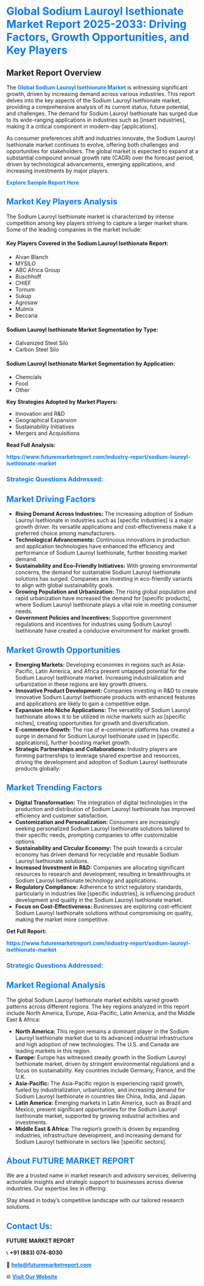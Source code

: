 <h1 style="color: #007BFF;">Global Sodium Lauroyl Isethionate Market Report 2025-2033: Driving Factors, Growth Opportunities, and Key Players</h1>

<section id="overview">
<h2>Market Report Overview</h2>
<p>The <a href="https://www.futuremarketreport.com/industry-report/sodium-lauroyl-isethionate-market" style="color: #007BFF; text-decoration: none;"><strong>Global Sodium Lauroyl Isethionate Market</strong></a> is witnessing significant growth, driven by increasing demand across various industries. This report delves into the key aspects of the Sodium Lauroyl Isethionate market, providing a comprehensive analysis of its current status, future potential, and challenges. The demand for Sodium Lauroyl Isethionate has surged due to its wide-ranging applications in industries such as [insert industries], making it a critical component in modern-day [applications].</p>
<p>As consumer preferences shift and industries innovate, the Sodium Lauroyl Isethionate market continues to evolve, offering both challenges and opportunities for stakeholders. The global market is expected to expand at a substantial compound annual growth rate (CAGR) over the forecast period, driven by technological advancements, emerging applications, and increasing investments by major players.</p>
</section>

<section id="overview">
<p><a href="https://www.futuremarketreport.com/request-sample/reportId=33903" style="color: #007BFF; text-decoration: none;"><strong>Explore Sample Report Here</strong></a></p>
</section>

<section id="key-players">
<h2 style="color: #007BFF;">Market Key Players Analysis</h2>
<p>The Sodium Lauroyl Isethionate market is characterized by intense competition among key players striving to capture a larger market share. Some of the leading companies in the market include:</p>
<h4>Key Players Covered in the Sodium Lauroyl Isethionate Report:</h4>
<ul><li>Alvan Blanch</li><li>MYSILO</li><li>ABC Africa Group</li><li>Buschhoff</li><li>CHIEF</li><li>Tornum</li><li>Sukup</li><li>Agrosaw</li><li>Mulmix</li><li>Beccaria</li></ul>
<h4>Sodium Lauroyl Isethionate Market Segmentation by Type:</h4>
<ul><li>Galvanized Steel Silo</li><li>Carbon Steel Silo</li></ul>

<h4>Sodium Lauroyl Isethionate Market Segmentation by Application:</h4>
<ul><li>Chemcials</li><li>Food</li><li>Other</li></ul>
<p><strong>Key Strategies Adopted by Market Players:</strong></p>
<ul>
<li>Innovation and R&D</li>
<li>Geographical Expansion</li>
<li>Sustainability Initiatives</li>
<li>Mergers and Acquisitions</li>
</ul>
</section>

<section>
<p><strong>Read Full Analysis: </strong></p><a href="https://www.futuremarketreport.com/industry-report/sodium-lauroyl-isethionate-market" style="color: #007BFF; text-decoration: none;"><strong>https://www.futuremarketreport.com/industry-report/sodium-lauroyl-isethionate-market</strong></a>
<h3 style="color: #007BFF;">Strategic Questions Addressed:</h3>
</section>

<section id="driving-factors">
<h2 style="color: #007BFF;">Market Driving Factors</h2>
<ul>
<li><strong>Rising Demand Across Industries:</strong> The increasing adoption of Sodium Lauroyl Isethionate in industries such as [specific industries] is a major growth driver. Its versatile applications and cost-effectiveness make it a preferred choice among manufacturers.</li>
<li><strong>Technological Advancements:</strong> Continuous innovations in production and application technologies have enhanced the efficiency and performance of Sodium Lauroyl Isethionate, further boosting market demand.</li>
<li><strong>Sustainability and Eco-Friendly Initiatives:</strong> With growing environmental concerns, the demand for sustainable Sodium Lauroyl Isethionate solutions has surged. Companies are investing in eco-friendly variants to align with global sustainability goals.</li>
<li><strong>Growing Population and Urbanization:</strong> The rising global population and rapid urbanization have increased the demand for [specific products], where Sodium Lauroyl Isethionate plays a vital role in meeting consumer needs.</li>
<li><strong>Government Policies and Incentives:</strong> Supportive government regulations and incentives for industries using Sodium Lauroyl Isethionate have created a conducive environment for market growth.</li>
</ul>
</section>

<section id="growth-opportunities">
<h2 style="color: #007BFF;">Market Growth Opportunities</h2>
<ul>
<li><strong>Emerging Markets:</strong> Developing economies in regions such as Asia-Pacific, Latin America, and Africa present untapped potential for the Sodium Lauroyl Isethionate market. Increasing industrialization and urbanization in these regions are key growth drivers.</li>
<li><strong>Innovative Product Development:</strong> Companies investing in R&D to create innovative Sodium Lauroyl Isethionate products with enhanced features and applications are likely to gain a competitive edge.</li>
<li><strong>Expansion into Niche Applications:</strong> The versatility of Sodium Lauroyl Isethionate allows it to be utilized in niche markets such as [specific niches], creating opportunities for growth and diversification.</li>
<li><strong>E-commerce Growth:</strong> The rise of e-commerce platforms has created a surge in demand for Sodium Lauroyl Isethionate used in [specific applications], further boosting market growth.</li>
<li><strong>Strategic Partnerships and Collaborations:</strong> Industry players are forming partnerships to leverage shared expertise and resources, driving the development and adoption of Sodium Lauroyl Isethionate products globally.</li>
</ul>
</section>

<section id="trending-factors">
<h2 style="color: #007BFF;">Market Trending Factors</h2>
<ul>
<li><strong>Digital Transformation:</strong> The integration of digital technologies in the production and distribution of Sodium Lauroyl Isethionate has improved efficiency and customer satisfaction.</li>
<li><strong>Customization and Personalization:</strong> Consumers are increasingly seeking personalized Sodium Lauroyl Isethionate solutions tailored to their specific needs, prompting companies to offer customizable options.</li>
<li><strong>Sustainability and Circular Economy:</strong> The push towards a circular economy has driven demand for recyclable and reusable Sodium Lauroyl Isethionate solutions.</li>
<li><strong>Increased Investment in R&D:</strong> Companies are allocating significant resources to research and development, resulting in breakthroughs in Sodium Lauroyl Isethionate technology and applications.</li>
<li><strong>Regulatory Compliance:</strong> Adherence to strict regulatory standards, particularly in industries like [specific industries], is influencing product development and quality in the Sodium Lauroyl Isethionate market.</li>
<li><strong>Focus on Cost-Effectiveness:</strong> Businesses are exploring cost-efficient Sodium Lauroyl Isethionate solutions without compromising on quality, making the market more competitive.</li>
</ul>
</section>

<section>
<p><strong>Get Full Report: </strong></p><a href="https://www.futuremarketreport.com/industry-report/sodium-lauroyl-isethionate-market" style="color: #007BFF; text-decoration: none;"><strong>https://www.futuremarketreport.com/industry-report/sodium-lauroyl-isethionate-market</strong></a>
<h3 style="color: #007BFF;">Strategic Questions Addressed:</h3>
</section>


<section id="regional-analysis">
<h2 style="color: #007BFF;">Market Regional Analysis</h2>
<p>The global Sodium Lauroyl Isethionate market exhibits varied growth patterns across different regions. The key regions analyzed in this report include North America, Europe, Asia-Pacific, Latin America, and the Middle East & Africa:</p>
<ul>
<li><strong>North America:</strong> This region remains a dominant player in the Sodium Lauroyl Isethionate market due to its advanced industrial infrastructure and high adoption of new technologies. The U.S. and Canada are leading markets in this region.</li>
<li><strong>Europe:</strong> Europe has witnessed steady growth in the Sodium Lauroyl Isethionate market, driven by stringent environmental regulations and a focus on sustainability. Key countries include Germany, France, and the U.K.</li>
<li><strong>Asia-Pacific:</strong> The Asia-Pacific region is experiencing rapid growth, fueled by industrialization, urbanization, and increasing demand for Sodium Lauroyl Isethionate in countries like China, India, and Japan.</li>
<li><strong>Latin America:</strong> Emerging markets in Latin America, such as Brazil and Mexico, present significant opportunities for the Sodium Lauroyl Isethionate market, supported by growing industrial activities and investments.</li>
<li><strong>Middle East & Africa:</strong> The region’s growth is driven by expanding industries, infrastructure development, and increasing demand for Sodium Lauroyl Isethionate in sectors like [specific sectors].</li>
</ul>
</section>

<footer>
<h2 style="color: #007BFF;">About FUTURE MARKET REPORT</h2>
<p>We are a trusted name in market research and advisory services, delivering actionable insights and strategic support to businesses across diverse industries. Our expertise lies in offering:</p>

<p>Stay ahead in today’s competitive landscape with our tailored research solutions.</p>

<h2 style="color: #007BFF;">Contact Us:</h2>
<p><strong>FUTURE MARKET REPORT</strong></p>
<p>📞 <strong>+91 (883) 074-8030</strong></p>
<p>📧 <strong><a href="mailto:help@futuremarketreport.com" style="color: #007BFF;">help@futuremarketreport.com</a></strong></p>
<p>🌐 <strong><a href="https://www.futuremarketreport.com/" style="color: #007BFF;">Visit Our Website</a></strong></p>
</footer>